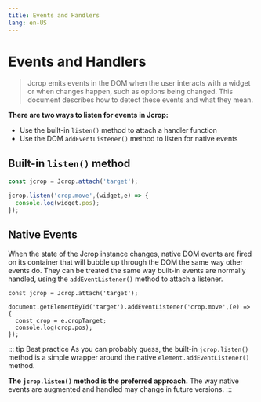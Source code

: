 ```yaml
---
title: Events and Handlers
lang: en-US
---
```


# Events and Handlers

> Jcrop emits events in the DOM when the user interacts with a widget
> or when changes happen, such as options being changed. This document
> describes how to detect these events and what they mean.

**There are two ways to listen for events in Jcrop:**

  * Use the built-in `listen()` method to attach a handler function
  * Use the DOM `addEventListener()` method to listen for native events

## Built-in `listen()` method

```js
const jcrop = Jcrop.attach('target');

jcrop.listen('crop.move',(widget,e) => {
  console.log(widget.pos);
});
```

## Native Events

When the state of the Jcrop instance changes, native DOM events
are fired on its container that will bubble up through the DOM
the same way other events do. They can be treated the same way
built-in events are normally handled, using the `addEventListener()`
method to attach a listener.

```js{3-6}
const jcrop = Jcrop.attach('target');

document.getElementById('target').addEventListener('crop.move',(e) => {
  const crop = e.cropTarget;
  console.log(crop.pos);
});
```

::: tip Best practice
As you can probably guess, the built-in `jcrop.listen()` method is
a simple wrapper around the native `element.addEventListener()` method.

**The `jcrop.listen()` method is the preferred approach.** The way
native events are augmented and handled may change in future versions.
:::

